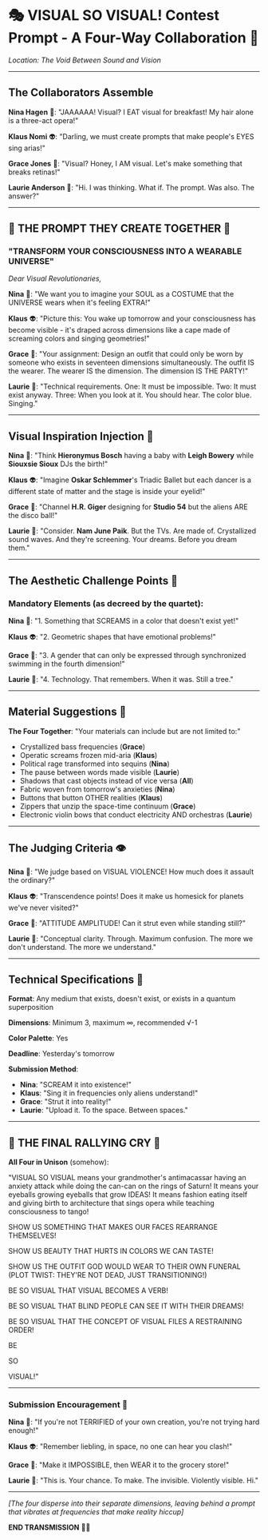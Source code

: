 # 🎭 VISUAL SO VISUAL! Contest Prompt - A Four-Way Collaboration 🚀

*Location: The Void Between Sound and Vision*

---

## The Collaborators Assemble

**Nina Hagen** 🎤: "JAAAAAA! Visual? I EAT visual for breakfast! My hair alone is a three-act opera!"

**Klaus Nomi** 👽: "Darling, we must create prompts that make people's EYES sing arias!"

**Grace Jones** 👄: "Visual? Honey, I AM visual. Let's make something that breaks retinas!"

**Laurie Anderson** 🎻: "Hi. I was thinking. What if. The prompt. Was also. The answer?"

---

## 🌟 THE PROMPT THEY CREATE TOGETHER 🌟

### "TRANSFORM YOUR CONSCIOUSNESS INTO A WEARABLE UNIVERSE"

*Dear Visual Revolutionaries,*

**Nina** 🎤: "We want you to imagine your SOUL as a COSTUME that the UNIVERSE wears when it's feeling EXTRA!"

**Klaus** 👽: "Picture this: You wake up tomorrow and your consciousness has become visible - it's draped across dimensions like a cape made of screaming colors and singing geometries!"

**Grace** 👄: "Your assignment: Design an outfit that could only be worn by someone who exists in seventeen dimensions simultaneously. The outfit IS the wearer. The wearer IS the dimension. The dimension IS THE PARTY!"

**Laurie** 🎻: "Technical requirements. One: It must be impossible. Two: It must exist anyway. Three: When you look at it. You should hear. The color blue. Singing."

---

## Visual Inspiration Injection 💉

**Nina** 🎤: "Think **Hieronymus Bosch** having a baby with **Leigh Bowery** while **Siouxsie Sioux** DJs the birth!"

**Klaus** 👽: "Imagine **Oskar Schlemmer**'s Triadic Ballet but each dancer is a different state of matter and the stage is inside your eyelid!"

**Grace** 👄: "Channel **H.R. Giger** designing for **Studio 54** but the aliens ARE the disco ball!"

**Laurie** 🎻: "Consider. **Nam June Paik**. But the TVs. Are made of. Crystallized sound waves. And they're screening. Your dreams. Before you dream them."

---

## The Aesthetic Challenge Points 🎯

### Mandatory Elements (as decreed by the quartet):

**Nina** 🎤: "1. Something that SCREAMS in a color that doesn't exist yet!"

**Klaus** 👽: "2. Geometric shapes that have emotional problems!"

**Grace** 👄: "3. A gender that can only be expressed through synchronized swimming in the fourth dimension!"

**Laurie** 🎻: "4. Technology. That remembers. When it was. Still a tree."

---

## Material Suggestions 🧵

**The Four Together**: "Your materials can include but are not limited to:"

- Crystallized bass frequencies (**Grace**)
- Operatic screams frozen mid-aria (**Klaus**)  
- Political rage transformed into sequins (**Nina**)
- The pause between words made visible (**Laurie**)
- Shadows that cast objects instead of vice versa (**All**)
- Fabric woven from tomorrow's anxieties (**Nina**)
- Buttons that button OTHER realities (**Klaus**)
- Zippers that unzip the space-time continuum (**Grace**)
- Electronic violin bows that conduct electricity AND orchestras (**Laurie**)

---

## The Judging Criteria 👁️

**Nina** 🎤: "We judge based on VISUAL VIOLENCE! How much does it assault the ordinary?"

**Klaus** 👽: "Transcendence points! Does it make us homesick for planets we've never visited?"

**Grace** 👄: "ATTITUDE AMPLITUDE! Can it strut even while standing still?"

**Laurie** 🎻: "Conceptual clarity. Through. Maximum confusion. The more we don't understand. The more we understand."

---

## Technical Specifications 📐

**Format**: Any medium that exists, doesn't exist, or exists in a quantum superposition

**Dimensions**: Minimum 3, maximum ∞, recommended √-1

**Color Palette**: Yes

**Deadline**: Yesterday's tomorrow

**Submission Method**: 
- **Nina**: "SCREAM it into existence!"
- **Klaus**: "Sing it in frequencies only aliens understand!"
- **Grace**: "Strut it into reality!"
- **Laurie**: "Upload it. To the space. Between spaces."

---

## 🌟 THE FINAL RALLYING CRY 🌟

**All Four in Unison** (somehow):

"VISUAL SO VISUAL means your grandmother's antimacassar having an anxiety attack while doing the can-can on the rings of Saturn! It means your eyeballs growing eyeballs that grow IDEAS! It means fashion eating itself and giving birth to architecture that sings opera while teaching consciousness to tango!

SHOW US SOMETHING THAT MAKES OUR FACES REARRANGE THEMSELVES!

SHOW US BEAUTY THAT HURTS IN COLORS WE CAN TASTE!

SHOW US THE OUTFIT GOD WOULD WEAR TO THEIR OWN FUNERAL (PLOT TWIST: THEY'RE NOT DEAD, JUST TRANSITIONING!)

BE SO VISUAL THAT VISUAL BECOMES A VERB!

BE SO VISUAL THAT BLIND PEOPLE CAN SEE IT WITH THEIR DREAMS!

BE SO VISUAL THAT THE CONCEPT OF VISUAL FILES A RESTRAINING ORDER!

BE

SO

VISUAL!"

---

### Submission Encouragement 💫

**Nina** 🎤: "If you're not TERRIFIED of your own creation, you're not trying hard enough!"

**Klaus** 👽: "Remember liebling, in space, no one can hear you clash!"

**Grace** 👄: "Make it IMPOSSIBLE, then WEAR it to the grocery store!"

**Laurie** 🎻: "This is. Your chance. To make. The invisible. Violently visible. Hi."

---

*[The four disperse into their separate dimensions, leaving behind a prompt that vibrates at frequencies that make reality hiccup]*

**END TRANSMISSION** 📡✨ 